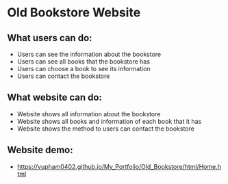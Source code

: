 # Old Bookstore Website

## What users can do:
  - Users can see the information about the bookstore 
  - Users can see all books that the bookstore has
  - Users can choose a book to see its information
  - Users can contact the bookstore

## What website can do:
  - Website shows all information about the bookstore
  - Website shows all books and information of each book that it has
  - Website shows the method to users can contact the bookstore

## Website demo:
  - https://vupham0402.github.io/My_Portfolio/Old_Bookstore/html/Home.html
